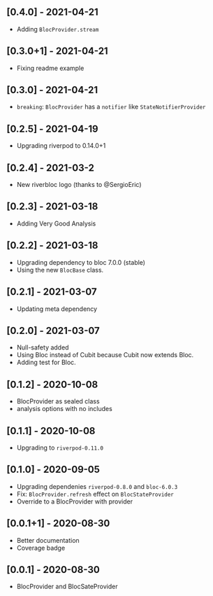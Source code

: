 ## [0.4.0] - 2021-04-21

- Adding `BlocProvider.stream`

## [0.3.0+1] - 2021-04-21

- Fixing readme example

## [0.3.0] - 2021-04-21

- `breaking`: `BlocProvider` has a `notifier` like `StateNotifierProvider`

## [0.2.5] - 2021-04-19

- Upgrading riverpod to 0.14.0+1

## [0.2.4] - 2021-03-2

- New riverbloc logo (thanks to @SergioEric)

## [0.2.3] - 2021-03-18

- Adding Very Good Analysis

## [0.2.2] - 2021-03-18

- Upgrading dependency to bloc 7.0.0 (stable)
- Using the new `BlocBase` class.

## [0.2.1] - 2021-03-07

- Updating meta dependency

## [0.2.0] - 2021-03-07

- Null-safety added
- Using Bloc instead of Cubit because Cubit now extends Bloc.
- Adding test for Bloc.

## [0.1.2] - 2020-10-08

- BlocProvider as sealed class
- analysis options with no includes

## [0.1.1] - 2020-10-08

- Upgrading to `riverpod-0.11.0`

## [0.1.0] - 2020-09-05

- Upgrading dependenies `riverpod-0.8.0` and `bloc-6.0.3`
- Fix: `BlocProvider.refresh` effect on `BlocStateProvider`
- Override to a BlocProvider with provider

## [0.0.1+1] - 2020-08-30

- Better documentation
- Coverage badge

## [0.0.1] - 2020-08-30

- BlocProvider and BlocSateProvider
